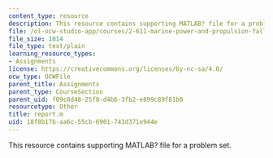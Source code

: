 ```yaml
---
content_type: resource
description: This resource contains supporting MATLAB? file for a problem set.
file: /ol-ocw-studio-app/courses/2-611-marine-power-and-propulsion-fall-2006/18f8b17baa6c55cb6901743d371e944e_report.m
file_size: 1014
file_type: text/plain
learning_resource_types:
- Assignments
license: https://creativecommons.org/licenses/by-nc-sa/4.0/
ocw_type: OCWFile
parent_title: Assignments
parent_type: CourseSection
parent_uid: f09c8d48-25f8-d4b6-3fb2-e899c89f81b0
resourcetype: Other
title: report.m
uid: 18f8b17b-aa6c-55cb-6901-743d371e944e
---
```

This resource contains supporting MATLAB? file for a problem set.